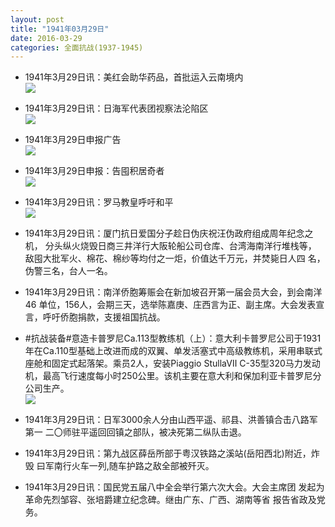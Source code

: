 ```yaml
---
layout: post
title: "1941年03月29日"
date: 2016-03-29
categories: 全面抗战(1937-1945)
---
```


<meta name="referrer" content="no-referrer" />

- 1941年3月29日讯：美红会助华药品，首批运入云南境内 <br/><img src="https://ww3.sinaimg.cn/large/aca367d8jw1f2e4o3jfc5j20bb0bw40a.jpg" />

- 1941年3月29日讯：日海军代表团视察法沦陷区 <br/><img src="https://ww2.sinaimg.cn/large/aca367d8jw1f2e2xlyrifj205605u74o.jpg" />

- 1941年3月29日申报广告 <br/><img src="https://ww2.sinaimg.cn/large/aca367d8jw1f2e17efh4yj206h0hu75d.jpg" />

- 1941年3月29日申报：告囤积居奇者 <br/><img src="https://ww3.sinaimg.cn/large/aca367d8jw1f2dzgxzl6lj20ok0xsqm6.jpg" />

- 1941年3月29日讯：罗马教皇呼吁和平 <br/><img src="https://ww4.sinaimg.cn/large/aca367d8jw1f2du9tyv8jj20b706lab4.jpg" />

- 1941年3月29日讯：厦门抗日爱国分子趁日伪庆祝汪伪政府组成周年纪念之机， 分头纵火烧毁日商三井洋行大阪轮船公司仓库、台湾海南洋行堆栈等， 敌囤大批军火、棉花、棉纱等均付之一炬，价值达千万元，并焚毙日人四 名，伪警三名，台人一名。 

- 1941年3月29日讯：南洋侨胞筹赈会在新加坡召开第一届会员大会，到会南洋46 单位，156人，会期三天，选举陈嘉庚、庄西言为正、副主席。大会发表宣言，呼吁侨胞捐款，支援祖国抗战。 

- #抗战装备#意造卡普罗尼Ca.113型教练机（上）：意大利卡普罗尼公司于1931年在Ca.110型基础上改进而成的双翼、单发活塞式中高级教练机，采用串联式座舱和固定式起落架。乘员2人，安装Piaggio StullaⅦ C-35型320马力发动机，最高飞行速度每小时250公里。该机主要在意大利和保加利亚卡普罗尼分公司生产。 <br/><img src="https://ww3.sinaimg.cn/large/aca367d8jw1f2di4vtkuyj20400alt96.jpg" />

- 1941年3月29日讯：日军3000余人分由山西平遥、祁县、洪善镇合击八路军第一 二〇师驻平遥回回镇之部队，被决死第二纵队击退。 

- 1941年3月29日讯：第九战区薛岳所部于粤汉铁路之溪站(岳阳西北)附近，炸毁 曰军南行火车一列,随车护路之敌全部被歼灭。 

- 1941年3月29日讯：国民党五届八中全会举行第六次大会。大会主席团 发起为革命先烈邹容、张培爵建立纪念碑。继由广东、广西、湖南等省 报告省政及党务。 

